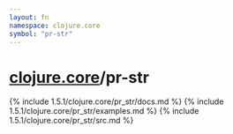 ```yaml
---
layout: fn
namespace: clojure.core
symbol: "pr-str"
---
```


# [clojure.core](../)/pr-str

{% include 1.5.1/clojure.core/pr_str/docs.md %}
{% include 1.5.1/clojure.core/pr_str/examples.md %}
{% include 1.5.1/clojure.core/pr_str/src.md %}

